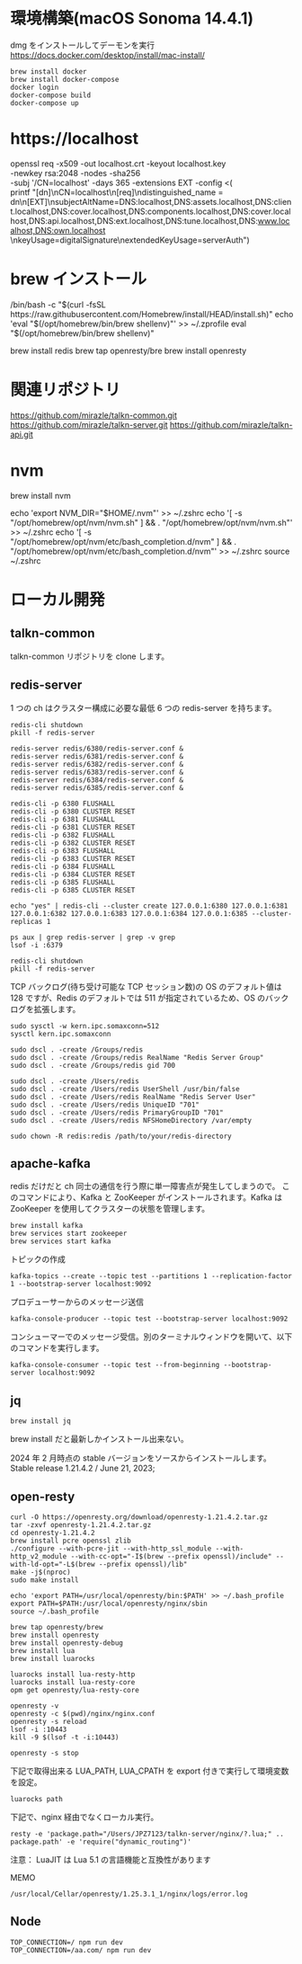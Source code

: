 # 環境構築(macOS Sonoma 14.4.1)

dmg をインストールしてデーモンを実行
https://docs.docker.com/desktop/install/mac-install/

```
brew install docker
brew install docker-compose
docker login
docker-compose build
docker-compose up
```

# https://localhost

openssl req -x509 -out localhost.crt -keyout localhost.key \
 -newkey rsa:2048 -nodes -sha256 \
 -subj '/CN=localhost' -days 365 -extensions EXT -config <( \
 printf "[dn]\nCN=localhost\n[req]\ndistinguished_name = dn\n[EXT]\nsubjectAltName=DNS:localhost,DNS:assets.localhost,DNS:client.localhost,DNS:cover.localhost,DNS:components.localhost,DNS:cover.localhost,DNS:api.localhost,DNS:ext.localhost,DNS:tune.localhost,DNS:www.localhost,DNS:own.localhost \nkeyUsage=digitalSignature\nextendedKeyUsage=serverAuth")

# brew インストール

/bin/bash -c "$(curl -fsSL https://raw.githubusercontent.com/Homebrew/install/HEAD/install.sh)"
echo 'eval "$(/opt/homebrew/bin/brew shellenv)"' >> ~/.zprofile
eval "$(/opt/homebrew/bin/brew shellenv)"

brew install redis
brew tap openresty/bre
brew install openresty

# 関連リポジトリ

https://github.com/mirazle/talkn-common.git
https://github.com/mirazle/talkn-server.git
https://github.com/mirazle/talkn-api.git

# nvm

brew install nvm

echo 'export NVM_DIR="$HOME/.nvm"' >> ~/.zshrc
echo '[ -s "/opt/homebrew/opt/nvm/nvm.sh" ] && \. "/opt/homebrew/opt/nvm/nvm.sh"' >> ~/.zshrc
echo '[ -s "/opt/homebrew/opt/nvm/etc/bash_completion.d/nvm" ] && \. "/opt/homebrew/opt/nvm/etc/bash_completion.d/nvm"' >> ~/.zshrc
source ~/.zshrc

# ローカル開発

## talkn-common

talkn-common リポジトリを clone します。

## redis-server

1 つの ch はクラスター構成に必要な最低 6 つの redis-server を持ちます。

```
redis-cli shutdown
pkill -f redis-server

redis-server redis/6380/redis-server.conf &
redis-server redis/6381/redis-server.conf &
redis-server redis/6382/redis-server.conf &
redis-server redis/6383/redis-server.conf &
redis-server redis/6384/redis-server.conf &
redis-server redis/6385/redis-server.conf &

redis-cli -p 6380 FLUSHALL
redis-cli -p 6380 CLUSTER RESET
redis-cli -p 6381 FLUSHALL
redis-cli -p 6381 CLUSTER RESET
redis-cli -p 6382 FLUSHALL
redis-cli -p 6382 CLUSTER RESET
redis-cli -p 6383 FLUSHALL
redis-cli -p 6383 CLUSTER RESET
redis-cli -p 6384 FLUSHALL
redis-cli -p 6384 CLUSTER RESET
redis-cli -p 6385 FLUSHALL
redis-cli -p 6385 CLUSTER RESET

echo "yes" | redis-cli --cluster create 127.0.0.1:6380 127.0.0.1:6381 127.0.0.1:6382 127.0.0.1:6383 127.0.0.1:6384 127.0.0.1:6385 --cluster-replicas 1

ps aux | grep redis-server | grep -v grep
lsof -i :6379

redis-cli shutdown
pkill -f redis-server

```

TCP バックログ(待ち受け可能な TCP セッション数)の OS のデフォルト値は 128 ですが、Redis のデフォルトでは 511 が指定されているため、OS のバックログを拡張します。

```
sudo sysctl -w kern.ipc.somaxconn=512
sysctl kern.ipc.somaxconn
```

```
sudo dscl . -create /Groups/redis
sudo dscl . -create /Groups/redis RealName "Redis Server Group"
sudo dscl . -create /Groups/redis gid 700

sudo dscl . -create /Users/redis
sudo dscl . -create /Users/redis UserShell /usr/bin/false
sudo dscl . -create /Users/redis RealName "Redis Server User"
sudo dscl . -create /Users/redis UniqueID "701"
sudo dscl . -create /Users/redis PrimaryGroupID "701"
sudo dscl . -create /Users/redis NFSHomeDirectory /var/empty

sudo chown -R redis:redis /path/to/your/redis-directory

```

## apache-kafka

redis だけだと ch 同士の通信を行う際に単一障害点が発生してしまうので。
このコマンドにより、Kafka と ZooKeeper がインストールされます。Kafka は ZooKeeper を使用してクラスターの状態を管理します。

```
brew install kafka
brew services start zookeeper
brew services start kafka
```

トピックの作成

```
kafka-topics --create --topic test --partitions 1 --replication-factor 1 --bootstrap-server localhost:9092
```

プロデューサーからのメッセージ送信

```
kafka-console-producer --topic test --bootstrap-server localhost:9092
```

コンシューマーでのメッセージ受信。別のターミナルウィンドウを開いて、以下のコマンドを実行します。

```
kafka-console-consumer --topic test --from-beginning --bootstrap-server localhost:9092
```

## jq

```
brew install jq
```

brew install だと最新しかインストール出来ない。

2024 年 2 月時点の stable バージョンをソースからインストールします。
Stable release
1.21.4.2 / June 21, 2023;

## open-resty

```
curl -O https://openresty.org/download/openresty-1.21.4.2.tar.gz
tar -zxvf openresty-1.21.4.2.tar.gz
cd openresty-1.21.4.2
brew install pcre openssl zlib
./configure --with-pcre-jit --with-http_ssl_module --with-http_v2_module --with-cc-opt="-I$(brew --prefix openssl)/include" --with-ld-opt="-L$(brew --prefix openssl)/lib"
make -j$(nproc)
sudo make install

echo 'export PATH=/usr/local/openresty/bin:$PATH' >> ~/.bash_profile
export PATH=$PATH:/usr/local/openresty/nginx/sbin
source ~/.bash_profile
```

```
brew tap openresty/brew
brew install openresty
brew install openresty-debug
brew install lua
brew install luarocks

luarocks install lua-resty-http
luarocks install lua-resty-core
opm get openresty/lua-resty-core

openresty -v
openresty -c $(pwd)/nginx/nginx.conf
openresty -s reload
lsof -i :10443
kill -9 $(lsof -t -i:10443)

openresty -s stop
```

下記で取得出来る LUA_PATH, LUA_CPATH を export 付きで実行して環境変数を設定。

```
luarocks path
```

下記で、nginx 経由でなくローカル実行。

```
resty -e 'package.path="/Users/JPZ7123/talkn-server/nginx/?.lua;" .. package.path' -e 'require("dynamic_routing")'
```

注意：
LuaJIT は Lua 5.1 の言語機能と互換性があります

MEMO

```
/usr/local/Cellar/openresty/1.25.3.1_1/nginx/logs/error.log
```

## Node

```
TOP_CONNECTION=/ npm run dev
TOP_CONNECTION=/aa.com/ npm run dev
```
